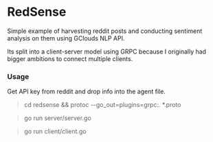 # RedSense

Simple example of harvesting reddit posts and 
conducting sentiment analysis on them using 
GClouds NLP API.

Its split into a client-server model using GRPC because I originally
had bigger ambitions to connect multiple clients.

### Usage

Get API key from reddit and drop info into the agent file.

>cd redsense && protoc --go_out=plugins=grpc:. *.proto

>go run server/server.go

>go run client/client.go